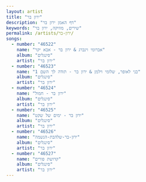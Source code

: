 ```yaml
---
layout: artist
title: "ירון בר"
description: "דף האמן ירון בר"
keywords: "שירים, מוזיקה, ירון בר"
permalink: /artists/ירון-בר/
songs:
  - number: "46522"
    name: "אברומי וינברג & ירון בר - אבא יקר"
    album: "סינגלים"
    artist: "ירון בר"
  - number: "46523"
    name: "בני לאופר, שלומי וילמן & ירון בר - תודה לך השם 1"
    album: "סינגלים"
    artist: "ירון בר"
  - number: "46524"
    name: "ירון בר - חמול"
    album: "סינגלים"
    artist: "ירון בר"
  - number: "46525"
    name: "ירון בר - ימים של שקט"
    album: "סינגלים"
    artist: "ירון בר"
  - number: "46526"
    name: "ירון-בר-שלהבת-הנשמה"
    album: "סינגלים"
    artist: "ירון בר"
  - number: "46527"
    name: "קדושת פורים"
    album: "סינגלים"
    artist: "ירון בר"
---
```

